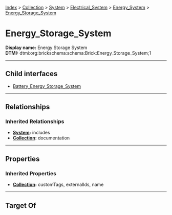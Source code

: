 [Index](../../../../../Index.md) > [Collection](../../../../Collection.md) > [System](../../../System.md) > [Electrical_System](../../Electrical_System.md) > [Energy_System](../Energy_System.md) > [Energy_Storage_System](#)
# Energy_Storage_System

**Display name:** Energy Storage System<br />
**DTMI:** dtmi:org:brickschema:schema:Brick:Energy_Storage_System;1

---

## Child interfaces
* [Battery_Energy_Storage_System](Battery_Energy_Storage_System.md)

---

## Relationships

### Inherited Relationships
* **[System](../../../System.md):** includes
* **[Collection](../../../../Collection.md):** documentation

---

## Properties

### Inherited Properties
* **[Collection](../../../../Collection.md):** customTags, externalIds, name

---

## Target Of
